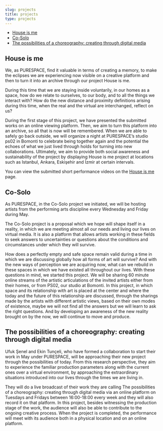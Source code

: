 ```yaml
---
slug: projects
title: projects
type: projects
---
```

- [House is me](#houseisme)
- [Co-Solo](#cosolo)
- [The possibilities of a choreography: creating through digital media](#possibilities-of-a-choreography)

## House is me<a id="houseisme"></a>

We, as PURESPACE, find it valuable in terms of creating a memory, to make the eclipses we are experiencing now visible on a creative platform and then to turn it into an archive through our project House is me.

During this time that we are staying inside voluntarily, in our homes as a space, how do we relate to ourselves, to our body, and to all the things we interact with? How do the new distance and proximity definitions arising during this time, when the real and the virtual are interchanged, reflect on us?

During the first stage of this project, we have presented the submitted works on an online viewing platform. Then, we aim to turn this platform into an archive, so all that is now will be remembered. When we are able to safely go back outside, we will organize a night at PURESPACE’s studio ps02 in Bomonti to celebrate being together again and the potential the echoes of what we just lived through holds for turning into new collaborations. Ultimately, we aim to provide both social awareness and sustainability of the project by displaying House is me project at locations such as Istanbul, Ankara, Eskişehir and İzmir at certain intervals.

You can view the submitted short performance videos on the [House is me](../houseisme/) page.

## Co-Solo<a id="cosolo"></a>

As PURESPACE, in the Co-Solo project we initiated, we will be hosting artists from the performing  arts discipline every Wednesday and Friday during May.

The Co-Solo project is a proposal which we hope will shape itself in a reality, in which we are meeting almost all our needs and living our lives on virtual media. It is also a platform that allows artists working in these fields to seek answers to uncertainties or questions about the conditions and circumstances under which they will survive.

How does a perfectly empty and safe space remain valid during a time in which we are discussing globally how all forms of art will survive? And with the new ways of perception we are acquiring now, what can we rebuild in these spaces in which we have existed all throughout our lives. With these questions in mind, we started this project. We will be sharing 60 minute online streams of the artistic articulations of the invited artists either from their homes, or from PS02, our studio at Bomonti. In this project, in which space and its relationship with art is placed at the center and where the today and the future of this relationship are discussed, through the sharings made by the artists with different artistic views, based on their own modes of existence, maybe we will not find all the answers but we will learn to ask the right questions. And by developing an awareness of the new reality brought on by the now, we will continue to move and produce.

## The possibilities of a choreography: creating through digital media <a id="possibilities-of-a-choreography"></a>

Ufuk Şenel and Ekin Tunçeli, who have formed a collaboration to start their work in May under PURESPACE, will be approaching their new project through the possibilities of today. From this research perspective, they aim to experience the familiar production parameters along with the current ones over a virtual environment, by approaching the extraordinary situations introduced into our lives through the times we are living in.

They will do a live broadcast of their work they are calling The possibilities of a choreography: creating through digital media via an online platform on Tuesdays and Fridays between 16:00-18:00 every week and they will also record it on that platform. In this project, besides witnessing the production stage of the work, the audience will also be able to contribute to the ongoing creative process. When the project is completed, the performance will meet with its audience both in a physical location and on an online platform.
